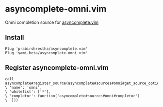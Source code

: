 # asyncomplete-omni.vim

Omni completion source for [asyncomplete.vim](https://github.com/prabirshrestha/asyncomplete.vim)

## Install

```vim
Plug 'prabirshrestha/asyncomplete.vim'
Plug 'yami-beta/asyncomplete-omni.vim'
```

## Register asyncomplete-omni.vim

```vim
call asyncomplete#register_source(asyncomplete#sources#omni#get_source_options({
\ 'name': 'omni',
\ 'whitelist': ['*'],
\ 'completor': function('asyncomplete#sources#omni#completor')
\  }))
```


